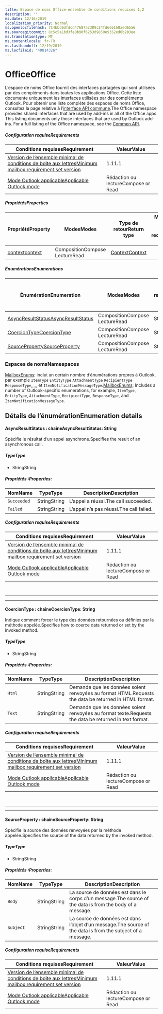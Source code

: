 ```yaml
---
title: Espace de noms Office-ensemble de conditions requises 1,2
description: ''
ms.date: 12/16/2019
localization_priority: Normal
ms.openlocfilehash: 714bbd6dfdcd47687a2309c24fd666168aed6556
ms.sourcegitcommit: 8c5c5a1bd3fe8b90f6253d9850e9352ed0b283ee
ms.translationtype: MT
ms.contentlocale: fr-FR
ms.lasthandoff: 12/19/2019
ms.locfileid: "40814326"
---
```

# <a name="office"></a><span data-ttu-id="29cbd-102">Office</span><span class="sxs-lookup"><span data-stu-id="29cbd-102">Office</span></span>

<span data-ttu-id="29cbd-p101">L’espace de noms Office fournit des interfaces partagées qui sont utilisées par des compléments dans toutes les applications Office. Cette liste documente uniquement les interfaces utilisées par des compléments Outlook. Pour obtenir une liste complète des espaces de noms Office, consultez la page relative à l’[interface API commune](/javascript/api/office).</span><span class="sxs-lookup"><span data-stu-id="29cbd-p101">The Office namespace provides shared interfaces that are used by add-ins in all of the Office apps. This listing documents only those interfaces that are used by Outlook add-ins. For a full listing of the Office namespace, see the [Common API](/javascript/api/office).</span></span>

##### <a name="requirements"></a><span data-ttu-id="29cbd-105">Configuration requise</span><span class="sxs-lookup"><span data-stu-id="29cbd-105">Requirements</span></span>

|<span data-ttu-id="29cbd-106">Conditions requises</span><span class="sxs-lookup"><span data-stu-id="29cbd-106">Requirement</span></span>| <span data-ttu-id="29cbd-107">Valeur</span><span class="sxs-lookup"><span data-stu-id="29cbd-107">Value</span></span>|
|---|---|
|[<span data-ttu-id="29cbd-108">Version de l’ensemble minimal de conditions de boîte aux lettres</span><span class="sxs-lookup"><span data-stu-id="29cbd-108">Minimum mailbox requirement set version</span></span>](../../requirement-sets/outlook-api-requirement-sets.md)| <span data-ttu-id="29cbd-109">1.1</span><span class="sxs-lookup"><span data-stu-id="29cbd-109">1.1</span></span>|
|[<span data-ttu-id="29cbd-110">Mode Outlook applicable</span><span class="sxs-lookup"><span data-stu-id="29cbd-110">Applicable Outlook mode</span></span>](/outlook/add-ins/#extension-points)| <span data-ttu-id="29cbd-111">Rédaction ou lecture</span><span class="sxs-lookup"><span data-stu-id="29cbd-111">Compose or Read</span></span>|

##### <a name="properties"></a><span data-ttu-id="29cbd-112">Propriétés</span><span class="sxs-lookup"><span data-stu-id="29cbd-112">Properties</span></span>

| <span data-ttu-id="29cbd-113">Propriété</span><span class="sxs-lookup"><span data-stu-id="29cbd-113">Property</span></span> | <span data-ttu-id="29cbd-114">Modes</span><span class="sxs-lookup"><span data-stu-id="29cbd-114">Modes</span></span> | <span data-ttu-id="29cbd-115">Type de retour</span><span class="sxs-lookup"><span data-stu-id="29cbd-115">Return type</span></span> | <span data-ttu-id="29cbd-116">Minimale</span><span class="sxs-lookup"><span data-stu-id="29cbd-116">Minimum</span></span><br><span data-ttu-id="29cbd-117">ensemble de conditions requises</span><span class="sxs-lookup"><span data-stu-id="29cbd-117">requirement set</span></span> |
|---|---|---|:---:|
| [<span data-ttu-id="29cbd-118">context</span><span class="sxs-lookup"><span data-stu-id="29cbd-118">context</span></span>](office.context.md) | <span data-ttu-id="29cbd-119">Composition</span><span class="sxs-lookup"><span data-stu-id="29cbd-119">Compose</span></span><br><span data-ttu-id="29cbd-120">Lecture</span><span class="sxs-lookup"><span data-stu-id="29cbd-120">Read</span></span> | [<span data-ttu-id="29cbd-121">Context</span><span class="sxs-lookup"><span data-stu-id="29cbd-121">Context</span></span>](/javascript/api/office/office.context?view=outlook-js-1.2) | [<span data-ttu-id="29cbd-122">1.1</span><span class="sxs-lookup"><span data-stu-id="29cbd-122">1.1</span></span>](../requirement-set-1.1/outlook-requirement-set-1.1.md) |

##### <a name="enumerations"></a><span data-ttu-id="29cbd-123">Énumérations</span><span class="sxs-lookup"><span data-stu-id="29cbd-123">Enumerations</span></span>

| <span data-ttu-id="29cbd-124">Énumération</span><span class="sxs-lookup"><span data-stu-id="29cbd-124">Enumeration</span></span> | <span data-ttu-id="29cbd-125">Modes</span><span class="sxs-lookup"><span data-stu-id="29cbd-125">Modes</span></span> | <span data-ttu-id="29cbd-126">Type de retour</span><span class="sxs-lookup"><span data-stu-id="29cbd-126">Return type</span></span> | <span data-ttu-id="29cbd-127">Minimale</span><span class="sxs-lookup"><span data-stu-id="29cbd-127">Minimum</span></span><br><span data-ttu-id="29cbd-128">ensemble de conditions requises</span><span class="sxs-lookup"><span data-stu-id="29cbd-128">requirement set</span></span> |
|---|---|---|:---:|
| [<span data-ttu-id="29cbd-129">AsyncResultStatus</span><span class="sxs-lookup"><span data-stu-id="29cbd-129">AsyncResultStatus</span></span>](#asyncresultstatus-string) | <span data-ttu-id="29cbd-130">Composition</span><span class="sxs-lookup"><span data-stu-id="29cbd-130">Compose</span></span><br><span data-ttu-id="29cbd-131">Lecture</span><span class="sxs-lookup"><span data-stu-id="29cbd-131">Read</span></span> | <span data-ttu-id="29cbd-132">String</span><span class="sxs-lookup"><span data-stu-id="29cbd-132">String</span></span> | [<span data-ttu-id="29cbd-133">1.1</span><span class="sxs-lookup"><span data-stu-id="29cbd-133">1.1</span></span>](../requirement-set-1.1/outlook-requirement-set-1.1.md) |
| [<span data-ttu-id="29cbd-134">CoercionType</span><span class="sxs-lookup"><span data-stu-id="29cbd-134">CoercionType</span></span>](#coerciontype-string) | <span data-ttu-id="29cbd-135">Composition</span><span class="sxs-lookup"><span data-stu-id="29cbd-135">Compose</span></span><br><span data-ttu-id="29cbd-136">Lecture</span><span class="sxs-lookup"><span data-stu-id="29cbd-136">Read</span></span> | <span data-ttu-id="29cbd-137">String</span><span class="sxs-lookup"><span data-stu-id="29cbd-137">String</span></span> | [<span data-ttu-id="29cbd-138">1.1</span><span class="sxs-lookup"><span data-stu-id="29cbd-138">1.1</span></span>](../requirement-set-1.1/outlook-requirement-set-1.1.md) |
| [<span data-ttu-id="29cbd-139">SourceProperty</span><span class="sxs-lookup"><span data-stu-id="29cbd-139">SourceProperty</span></span>](#sourceproperty-string) | <span data-ttu-id="29cbd-140">Composition</span><span class="sxs-lookup"><span data-stu-id="29cbd-140">Compose</span></span><br><span data-ttu-id="29cbd-141">Lecture</span><span class="sxs-lookup"><span data-stu-id="29cbd-141">Read</span></span> | <span data-ttu-id="29cbd-142">String</span><span class="sxs-lookup"><span data-stu-id="29cbd-142">String</span></span> | [<span data-ttu-id="29cbd-143">1.1</span><span class="sxs-lookup"><span data-stu-id="29cbd-143">1.1</span></span>](../requirement-set-1.1/outlook-requirement-set-1.1.md) |

### <a name="namespaces"></a><span data-ttu-id="29cbd-144">Espaces de noms</span><span class="sxs-lookup"><span data-stu-id="29cbd-144">Namespaces</span></span>

<span data-ttu-id="29cbd-145">[MailboxEnums](/javascript/api/outlook/office.mailboxenums.attachmentcontentformat?view=outlook-js-1.2): inclut un certain nombre d’énumérations propres à Outlook, par exemple `ItemType` `EntityType` `AttachmentType` `RecipientType` `ResponseType`,,,,, et `ItemNotificationMessageType`.</span><span class="sxs-lookup"><span data-stu-id="29cbd-145">[MailboxEnums](/javascript/api/outlook/office.mailboxenums.attachmentcontentformat?view=outlook-js-1.2): Includes a number of Outlook-specific enumerations, for example, `ItemType`, `EntityType`, `AttachmentType`, `RecipientType`, `ResponseType`, and `ItemNotificationMessageType`.</span></span>

## <a name="enumeration-details"></a><span data-ttu-id="29cbd-146">Détails de l’énumération</span><span class="sxs-lookup"><span data-stu-id="29cbd-146">Enumeration details</span></span>

#### <a name="asyncresultstatus-string"></a><span data-ttu-id="29cbd-147">AsyncResultStatus : chaîne</span><span class="sxs-lookup"><span data-stu-id="29cbd-147">AsyncResultStatus: String</span></span>

<span data-ttu-id="29cbd-148">Spécifie le résultat d’un appel asynchrone.</span><span class="sxs-lookup"><span data-stu-id="29cbd-148">Specifies the result of an asynchronous call.</span></span>

##### <a name="type"></a><span data-ttu-id="29cbd-149">Type</span><span class="sxs-lookup"><span data-stu-id="29cbd-149">Type</span></span>

*   <span data-ttu-id="29cbd-150">String</span><span class="sxs-lookup"><span data-stu-id="29cbd-150">String</span></span>

##### <a name="properties"></a><span data-ttu-id="29cbd-151">Propriétés :</span><span class="sxs-lookup"><span data-stu-id="29cbd-151">Properties:</span></span>

|<span data-ttu-id="29cbd-152">Nom</span><span class="sxs-lookup"><span data-stu-id="29cbd-152">Name</span></span>| <span data-ttu-id="29cbd-153">Type</span><span class="sxs-lookup"><span data-stu-id="29cbd-153">Type</span></span>| <span data-ttu-id="29cbd-154">Description</span><span class="sxs-lookup"><span data-stu-id="29cbd-154">Description</span></span>|
|---|---|---|
|`Succeeded`| <span data-ttu-id="29cbd-155">String</span><span class="sxs-lookup"><span data-stu-id="29cbd-155">String</span></span>|<span data-ttu-id="29cbd-156">L’appel a réussi.</span><span class="sxs-lookup"><span data-stu-id="29cbd-156">The call succeeded.</span></span>|
|`Failed`| <span data-ttu-id="29cbd-157">String</span><span class="sxs-lookup"><span data-stu-id="29cbd-157">String</span></span>|<span data-ttu-id="29cbd-158">L’appel n’a pas réussi.</span><span class="sxs-lookup"><span data-stu-id="29cbd-158">The call failed.</span></span>|

##### <a name="requirements"></a><span data-ttu-id="29cbd-159">Configuration requise</span><span class="sxs-lookup"><span data-stu-id="29cbd-159">Requirements</span></span>

|<span data-ttu-id="29cbd-160">Conditions requises</span><span class="sxs-lookup"><span data-stu-id="29cbd-160">Requirement</span></span>| <span data-ttu-id="29cbd-161">Valeur</span><span class="sxs-lookup"><span data-stu-id="29cbd-161">Value</span></span>|
|---|---|
|[<span data-ttu-id="29cbd-162">Version de l’ensemble minimal de conditions de boîte aux lettres</span><span class="sxs-lookup"><span data-stu-id="29cbd-162">Minimum mailbox requirement set version</span></span>](../../requirement-sets/outlook-api-requirement-sets.md)| <span data-ttu-id="29cbd-163">1.1</span><span class="sxs-lookup"><span data-stu-id="29cbd-163">1.1</span></span>|
|[<span data-ttu-id="29cbd-164">Mode Outlook applicable</span><span class="sxs-lookup"><span data-stu-id="29cbd-164">Applicable Outlook mode</span></span>](/outlook/add-ins/#extension-points)| <span data-ttu-id="29cbd-165">Rédaction ou lecture</span><span class="sxs-lookup"><span data-stu-id="29cbd-165">Compose or Read</span></span>|

<br>

---
---

#### <a name="coerciontype-string"></a><span data-ttu-id="29cbd-166">CoercionType : chaîne</span><span class="sxs-lookup"><span data-stu-id="29cbd-166">CoercionType: String</span></span>

<span data-ttu-id="29cbd-167">Indique comment forcer le type des données retournées ou définies par la méthode appelée.</span><span class="sxs-lookup"><span data-stu-id="29cbd-167">Specifies how to coerce data returned or set by the invoked method.</span></span>

##### <a name="type"></a><span data-ttu-id="29cbd-168">Type</span><span class="sxs-lookup"><span data-stu-id="29cbd-168">Type</span></span>

*   <span data-ttu-id="29cbd-169">String</span><span class="sxs-lookup"><span data-stu-id="29cbd-169">String</span></span>

##### <a name="properties"></a><span data-ttu-id="29cbd-170">Propriétés :</span><span class="sxs-lookup"><span data-stu-id="29cbd-170">Properties:</span></span>

|<span data-ttu-id="29cbd-171">Nom</span><span class="sxs-lookup"><span data-stu-id="29cbd-171">Name</span></span>| <span data-ttu-id="29cbd-172">Type</span><span class="sxs-lookup"><span data-stu-id="29cbd-172">Type</span></span>| <span data-ttu-id="29cbd-173">Description</span><span class="sxs-lookup"><span data-stu-id="29cbd-173">Description</span></span>|
|---|---|---|
|`Html`| <span data-ttu-id="29cbd-174">String</span><span class="sxs-lookup"><span data-stu-id="29cbd-174">String</span></span>|<span data-ttu-id="29cbd-175">Demande que les données soient renvoyées au format HTML.</span><span class="sxs-lookup"><span data-stu-id="29cbd-175">Requests the data be returned in HTML format.</span></span>|
|`Text`| <span data-ttu-id="29cbd-176">String</span><span class="sxs-lookup"><span data-stu-id="29cbd-176">String</span></span>|<span data-ttu-id="29cbd-177">Demande que les données soient renvoyées au format texte.</span><span class="sxs-lookup"><span data-stu-id="29cbd-177">Requests the data be returned in text format.</span></span>|

##### <a name="requirements"></a><span data-ttu-id="29cbd-178">Configuration requise</span><span class="sxs-lookup"><span data-stu-id="29cbd-178">Requirements</span></span>

|<span data-ttu-id="29cbd-179">Conditions requises</span><span class="sxs-lookup"><span data-stu-id="29cbd-179">Requirement</span></span>| <span data-ttu-id="29cbd-180">Valeur</span><span class="sxs-lookup"><span data-stu-id="29cbd-180">Value</span></span>|
|---|---|
|[<span data-ttu-id="29cbd-181">Version de l’ensemble minimal de conditions de boîte aux lettres</span><span class="sxs-lookup"><span data-stu-id="29cbd-181">Minimum mailbox requirement set version</span></span>](../../requirement-sets/outlook-api-requirement-sets.md)| <span data-ttu-id="29cbd-182">1.1</span><span class="sxs-lookup"><span data-stu-id="29cbd-182">1.1</span></span>|
|[<span data-ttu-id="29cbd-183">Mode Outlook applicable</span><span class="sxs-lookup"><span data-stu-id="29cbd-183">Applicable Outlook mode</span></span>](/outlook/add-ins/#extension-points)| <span data-ttu-id="29cbd-184">Rédaction ou lecture</span><span class="sxs-lookup"><span data-stu-id="29cbd-184">Compose or Read</span></span>|

<br>

---
---

#### <a name="sourceproperty-string"></a><span data-ttu-id="29cbd-185">SourceProperty : chaîne</span><span class="sxs-lookup"><span data-stu-id="29cbd-185">SourceProperty: String</span></span>

<span data-ttu-id="29cbd-186">Spécifie la source des données renvoyées par la méthode appelée.</span><span class="sxs-lookup"><span data-stu-id="29cbd-186">Specifies the source of the data returned by the invoked method.</span></span>

##### <a name="type"></a><span data-ttu-id="29cbd-187">Type</span><span class="sxs-lookup"><span data-stu-id="29cbd-187">Type</span></span>

*   <span data-ttu-id="29cbd-188">String</span><span class="sxs-lookup"><span data-stu-id="29cbd-188">String</span></span>

##### <a name="properties"></a><span data-ttu-id="29cbd-189">Propriétés :</span><span class="sxs-lookup"><span data-stu-id="29cbd-189">Properties:</span></span>

|<span data-ttu-id="29cbd-190">Nom</span><span class="sxs-lookup"><span data-stu-id="29cbd-190">Name</span></span>| <span data-ttu-id="29cbd-191">Type</span><span class="sxs-lookup"><span data-stu-id="29cbd-191">Type</span></span>| <span data-ttu-id="29cbd-192">Description</span><span class="sxs-lookup"><span data-stu-id="29cbd-192">Description</span></span>|
|---|---|---|
|`Body`| <span data-ttu-id="29cbd-193">String</span><span class="sxs-lookup"><span data-stu-id="29cbd-193">String</span></span>|<span data-ttu-id="29cbd-194">La source de données est dans le corps d’un message.</span><span class="sxs-lookup"><span data-stu-id="29cbd-194">The source of the data is from the body of a message.</span></span>|
|`Subject`| <span data-ttu-id="29cbd-195">String</span><span class="sxs-lookup"><span data-stu-id="29cbd-195">String</span></span>|<span data-ttu-id="29cbd-196">La source de données est dans l’objet d’un message.</span><span class="sxs-lookup"><span data-stu-id="29cbd-196">The source of the data is from the subject of a message.</span></span>|

##### <a name="requirements"></a><span data-ttu-id="29cbd-197">Configuration requise</span><span class="sxs-lookup"><span data-stu-id="29cbd-197">Requirements</span></span>

|<span data-ttu-id="29cbd-198">Conditions requises</span><span class="sxs-lookup"><span data-stu-id="29cbd-198">Requirement</span></span>| <span data-ttu-id="29cbd-199">Valeur</span><span class="sxs-lookup"><span data-stu-id="29cbd-199">Value</span></span>|
|---|---|
|[<span data-ttu-id="29cbd-200">Version de l’ensemble minimal de conditions de boîte aux lettres</span><span class="sxs-lookup"><span data-stu-id="29cbd-200">Minimum mailbox requirement set version</span></span>](../../requirement-sets/outlook-api-requirement-sets.md)| <span data-ttu-id="29cbd-201">1.1</span><span class="sxs-lookup"><span data-stu-id="29cbd-201">1.1</span></span>|
|[<span data-ttu-id="29cbd-202">Mode Outlook applicable</span><span class="sxs-lookup"><span data-stu-id="29cbd-202">Applicable Outlook mode</span></span>](/outlook/add-ins/#extension-points)| <span data-ttu-id="29cbd-203">Rédaction ou lecture</span><span class="sxs-lookup"><span data-stu-id="29cbd-203">Compose or Read</span></span>|
